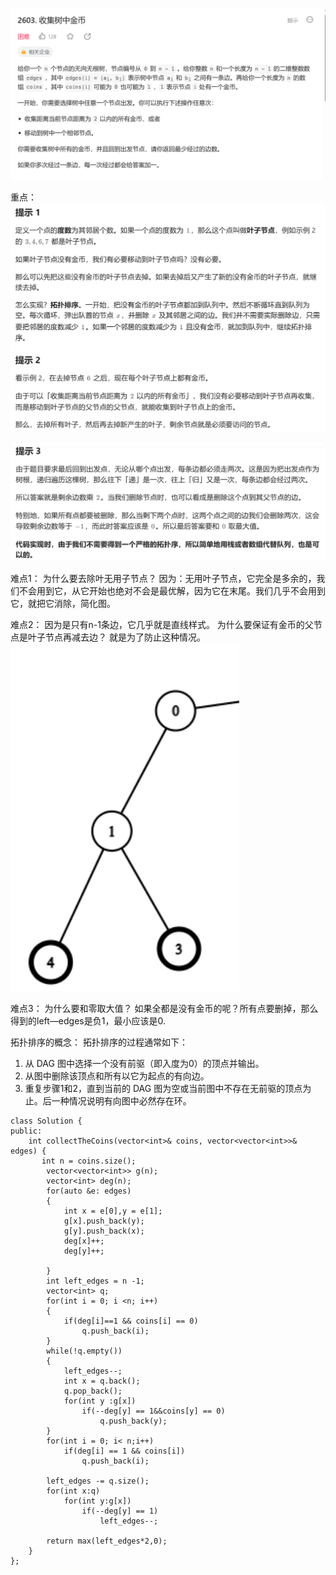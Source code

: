 
![](attachments/收集树中的金币_image_0.png)

重点：
![](attachments/收集树中的金币_image_1.png)

![](attachments/收集树中的金币_image_2.png)

难点1： 为什么要去除叶无用子节点？
因为：无用叶子节点，它完全是多余的，我们不会用到它，从它开始也绝对不会是最优解，因为它在末尾。我们几乎不会用到它，就把它消除，简化图。

难点2：
因为是只有n-1条边，它几乎就是直线样式。
为什么要保证有金币的父节点是叶子节点再减去边？ 
就是为了防止这种情况。
![](attachments/收集树中的金币_image_3.png)

难点3：
为什么要和零取大值？
如果全都是没有金币的呢？所有点要删掉，那么得到的left—edges是负1，最小应该是0.

拓扑排序的概念：
拓扑排序的过程通常如下：
1. 从 DAG 图中选择一个没有前驱（即入度为0）的顶点并输出。
1. 从图中删除该顶点和所有以它为起点的有向边。
1. 重复步骤1和2，直到当前的 DAG 图为空或当前图中不存在无前驱的顶点为止。后一种情况说明有向图中必然存在环。
```
class Solution {
public:
    int collectTheCoins(vector<int>& coins, vector<vector<int>>& edges) {
       int n = coins.size();
        vector<vector<int>> g(n);
        vector<int> deg(n);
        for(auto &e: edges)
        {
            int x = e[0],y = e[1];
            g[x].push_back(y);
            g[y].push_back(x);
            deg[x]++;
            deg[y]++;
            
        }
        int left_edges = n -1;
        vector<int> q;
        for(int i = 0; i <n; i++)
        {
            if(deg[i]==1 && coins[i] == 0)
                q.push_back(i);
        }
        while(!q.empty())
        {
            left_edges--;
            int x = q.back();
            q.pop_back();
            for(int y :g[x])
                if(--deg[y] == 1&&coins[y] == 0)
                    q.push_back(y);
        }
        for(int i = 0; i< n;i++)
            if(deg[i] == 1 && coins[i])
                q.push_back(i);
        
        left_edges -= q.size();
        for(int x:q)
            for(int y:g[x])
                if(--deg[y] == 1)
                    left_edges--;
        
        return max(left_edges*2,0);
    }
};
```
